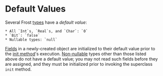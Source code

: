 Default Values
==============

Several Frost [types](types.html) have a *default value*:

    * All `Int`s, `Real`s, and `Char`: `0`
    * `Bit`: `false`
    * Nullable types: `null`

[Fields](fields.html) in a newly-created object are initialized to their default value prior to the
[init method](initMethods.md)'s execution. [Non-nullable](nonNullability.html) types other than
those listed above do not have a default value; you may not read such fields before they are
assigned, and they must be initialized prior to invoking the superclass `init` method.
